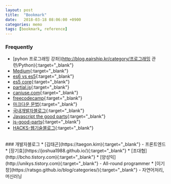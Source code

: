 ```yaml
---
layout: post
title:  "Bookmark"
date:   2018-03-18 08:06:00 +0900
categories: memo
tags: [bookmark, reference]
---
```

### Frequently
* [pyhon 프로그래밍 강좌](http://blog.eairship.kr/category/프로그래밍 관련/Python){:target="_blank"}
* [Medium](https://medium.com/topic/programming){:target="_blank"}
* [es6 vs es5](http://es6-features.org){:target="_blank"}
* [es5 core](http://tech.inswave.com/2018/03/17/ES5){:target="_blank"}
* [partial.js](https://marpple.github.io/partial.js/){:target="_blank"}
* [caniuse.com](https://caniuse.com){:target="_blank"}
* [freecodecamp](https://medium.freecodecamp.org/tagged/web-development){:target="_blank"}
* [마크다운 문법](http://blog.kalkin7.com/2014/02/05/wordpress-markdown-quick-reference-for-koreans){:target="_blank"}
* [국내개발자블로그](https://github.com/sarojaba/awesome-devblog/blob/master/README.md){:target="_blank"}
* [Javascript the good parts](https://7chan.org/pr/src/OReilly_JavaScript_The_Good_Parts_May_2008.pdf){:target="_blank"}
* [js-good-parts](https://drive.google.com/file/d/1eMNpa9r_o1N6BMgZ0x9V_kvTdpHN07rV/view?usp=sharing){:target="_blank"}
* [HACKS-웹기술블로그](http://hacks.mozilla.or.kr){:target="_blank"}


<br>
### 개발자블로그
* [김태곤](https://taegon.kim){:target="_blank"}
    - 프론트엔드
* [장기효](https://joshua1988.github.io/){:target="_blank"}
* [조대협](http://bcho.tistory.com){:target="_blank"}
* [양성익](http://unikys.tistory.com){:target="_blank"}
    - All-round programmer
* [이기창](https://ratsgo.github.io/blog/categories/){:target="_blank"}
    - 자연어처리, 머신러닝
  
